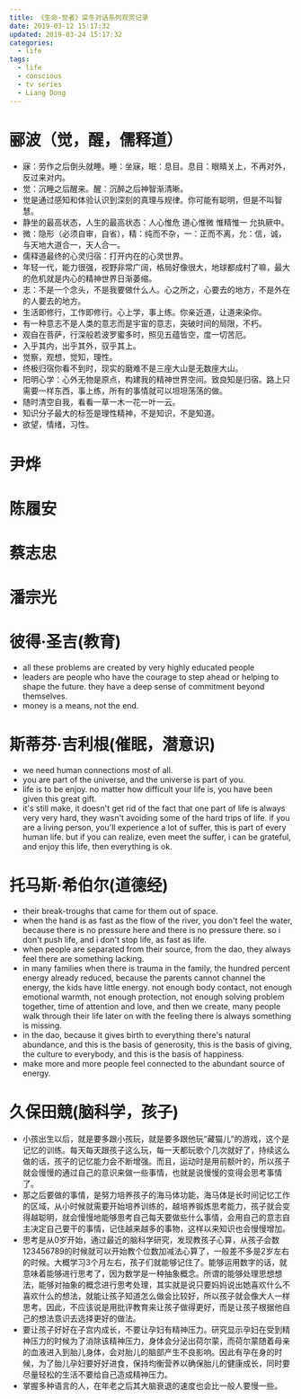 ```yaml
---
title: 《生命·觉者》梁冬对话系列观赏记录
date: 2019-03-12 15:17:32
updated: 2019-03-24 15:17:32
categories:
  - life
tags:
  - life
  - conscious
  - tv series
  - Liang Dong
---
```


# 郦波（觉，醒，儒释道）

- 寐：劳作之后倒头就睡。睡：坐寐，眠：息目。息目：眼睛关上，不再对外，反过来对内。
- 觉：沉睡之后醒来。醒：沉醉之后神智渐清晰。
- 觉是通过感知和体验认识到深刻的真理与规律。你可能有聪明，但是不叫智慧。
- 静坐的最高状态，人生的最高状态：人心惟危 道心惟微 惟精惟一 允执厥中。
- 微：隐形（必须自审，自省），精：纯而不杂，一：正而不离，允：信，诚，与天地大道合一，天人合一。
- 儒释道最终的心灵归宿：打开内在的心灵世界。
- 年轻一代，能力很强，视野非常广阔，格局好像很大，地球都成村了嘛，最大的危机就是内心的精神世界日渐萎缩。<!-- more -->
- 志：不是一个念头，不是我要做什么人。心之所之，心要去的地方，不是外在的人要去的地方。
- 生活即修行，工作即修行。心上学，事上练。你亲近道，让道来染你。
- 有一种意志不是人类的意志而是宇宙的意志，突破时间的局限，不朽。
- 观自在菩萨，行深般若波罗蜜多时，照见五蕴皆空，度一切苦厄。
- 入乎其内，出乎其外，驭乎其上。
- 觉察，观想，觉知，理性。
- 终极归宿你看不到时，现实的磨难不是三座大山是无数座大山。
- 阳明心学：心外无物是原点，构建我的精神世界空间。致良知是归宿。路上只需要一样东西，事上练，所有的事情就可以坦坦荡荡的做。
- 随时清空自我，看看一草一木一花一叶一云。
- 知识分子最大的标签是理性精神，不是知识，不是知道。
- 欲望，情绪，习性。

# 尹烨

# 陈履安

# 蔡志忠

# 潘宗光

# 彼得·圣吉(教育)

- all these problems are created by very highly educated people
- leaders are people who have the courage to step ahead or helping to shape the future. they have a deep sense of commitment beyond themselves.
- money is a means, not the end.

# 斯蒂芬·吉利根(催眠，潜意识)

- we need human connections most of all.
- you are part of the universe, and the universe is part of you.
- life is to be enjoy. no matter how difficult your life is, you have been given this great gift.
- it's still make, it doesn't get rid of the fact that one part of life is always very very hard, they wasn't avoiding some of the hard trips of life. if you are a living person, you'll experience a lot of suffer, this is part of every human life. but if you can realize, even meet the suffer, i can be grateful, and enjoy this life, then everything is ok.

# 托马斯·希伯尔(道德经)

- their break-troughs that came for them out of space.
- when the hand is as fast as the flow of the river, you don't feel the water, because there is no pressure here and there is no pressure there. so i don't push life, and i don't stop life, as fast as life.
- when people are separated from their source, from the dao, they always feel there are something lacking.
- in many families when there is trauma in the family, the hundred percent energy already reduced, because the parents cannot channel the energy, the kids have little energy. not enough body contact, not enough emotional warmth, not enough protection, not enough solving problem together, time of attention and love, and then we create, many people walk through their life later on with the feeling there is always something is missing.
- in the dao, because it gives birth to everything there's natural abundance, and this is the basis of generosity, this is the basis of giving, the culture to everybody, and this is the basis of happiness.
- make more and more people feel connected to the abundant source of energy.

# 久保田競(脑科学，孩子)

- 小孩出生以后，就是要多跟小孩玩，就是要多跟他玩“藏猫儿”的游戏，这个是记忆的训练。每天每天跟孩子这么玩，每一天都玩歌个几次就好了，持续这么做的话，孩子的记忆能力会不断增强。而且，运动时是用前额叶的，所以孩子就会慢慢的通过自己的意识来做一些事情，也就是说慢慢的变得会思考事情了。
- 那之后要做的事情，是努力培养孩子的海马体功能，海马体是长时间记忆工作的区域，从小时候就需要开始培养训练的，越培养锻炼思考能力，孩子就会变得越聪明，就会慢慢地能够思考自己每天要做些什么事情，会用自己的意志自主决定自己要干的事情，记住越来越多的事物，这样以来知识也会慢慢增加。
- 思考是从0岁开始，通过最近的脑科学研究，发现教孩子心算，从孩子会数123456789的时候就可以开始教个位数加减法心算了，一般差不多是2岁左右的时候。大概学习3个月左右，孩子们就能够记住了。能够运用数字的话，就意味着能够进行思考了，因为数学是一种抽象概念。所谓的能够处理思想想法，能够对抽象的概念进行思考处理，其实就是说只要妈妈说出她喜欢什么不喜欢什么的想法，就能让孩子知道怎么做会比较好，所以孩子就会像大人一样思考。因此，不应该说是用批评教育来让孩子做得更好，而是让孩子根据他自己的想法意识去选择更好的做法。
- 要让孩子好好在子宫内成长，不要让孕妇有精神压力。研究显示孕妇在受到精神压力的时候为了消除该精神压力，身体会分泌出荷尔蒙，而荷尔蒙随着母亲的血液进入到胎儿身体，会对胎儿的脑部产生不良影响。因此有孕在身的时候，为了胎儿孕妇要好好进食，保持均衡营养以确保胎儿的健康成长，同时要尽量轻松的生活不要给自己造成精神压力。
- 掌握多种语言的人，在年老之后其大脑衰退的速度也会比一般人要慢一些。
